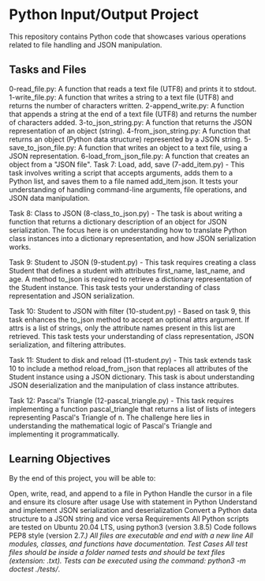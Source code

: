 # Python Input/Output Project

This repository contains Python code that showcases various operations related to file handling and JSON manipulation.

## Tasks and Files
0-read_file.py: A function that reads a text file (UTF8) and prints it to stdout.
1-write_file.py: A function that writes a string to a text file (UTF8) and returns the number of characters written.
2-append_write.py: A function that appends a string at the end of a text file (UTF8) and returns the number of characters added.
3-to_json_string.py: A function that returns the JSON representation of an object (string).
4-from_json_string.py: A function that returns an object (Python data structure) represented by a JSON string.
5-save_to_json_file.py: A function that writes an object to a text file, using a JSON representation.
6-load_from_json_file.py: A function that creates an object from a "JSON file".
Task 7: Load, add, save (7-add_item.py) - This task involves writing a script that accepts arguments, adds them to a Python list, and saves them to a file named add_item.json. It tests your understanding of handling command-line arguments, file operations, and JSON data manipulation.

Task 8: Class to JSON (8-class_to_json.py) - The task is about writing a function that returns a dictionary description of an object for JSON serialization. The focus here is on understanding how to translate Python class instances into a dictionary representation, and how JSON serialization works.

Task 9: Student to JSON (9-student.py) - This task requires creating a class Student that defines a student with attributes first_name, last_name, and age. A method to_json is required to retrieve a dictionary representation of the Student instance. This task tests your understanding of class representation and JSON serialization.

Task 10: Student to JSON with filter (10-student.py) - Based on task 9, this task enhances the to_json method to accept an optional attrs argument. If attrs is a list of strings, only the attribute names present in this list are retrieved. This task tests your understanding of class representation, JSON serialization, and filtering attributes.

Task 11: Student to disk and reload (11-student.py) - This task extends task 10 to include a method reload_from_json that replaces all attributes of the Student instance using a JSON dictionary. This task is about understanding JSON deserialization and the manipulation of class instance attributes.

Task 12: Pascal's Triangle (12-pascal_triangle.py) - This task requires implementing a function pascal_triangle that returns a list of lists of integers representing Pascal's Triangle of n. The challenge here lies in understanding the mathematical logic of Pascal's Triangle and implementing it programmatically.

## Learning Objectives
By the end of this project, you will be able to:

Open, write, read, and append to a file in Python
Handle the cursor in a file and ensure its closure after usage
Use with statement in Python
Understand and implement JSON serialization and deserialization
Convert a Python data structure to a JSON string and vice versa
Requirements
All Python scripts are tested on Ubuntu 20.04 LTS, using python3 (version 3.8.5)
Code follows PEP8 style (version 2.7.*)
All files are executable and end with a new line
All modules, classes, and functions have documentation.
Test Cases
All test files should be inside a folder named tests and should be text files (extension: .txt). Tests can be executed using the command: python3 -m doctest ./tests/*.
